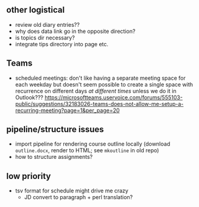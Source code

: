 
## other logistical

- review old diary entries??
- why does data link go in the opposite direction?
- is topics dir necessary?
- integrate tips directory into page etc.

## Teams

- scheduled meetings: don't like having a separate meeting space for each weekday but doesn't seem possible to create a single space with recurrence on different days *at different times* unless we do it in Outlook??? https://microsoftteams.uservoice.com/forums/555103-public/suggestions/32183026-teams-does-not-allow-me-setup-a-recurring-meeting?page=1&per_page=20

## pipeline/structure issues

- import pipeline for rendering course outline locally (download `outline.docx`, render to HTML; see `mkoutline` in old repo)
- how to structure assignments?

## low priority

- tsv format for schedule might drive me crazy
   - JD convert to paragraph + perl translation?

